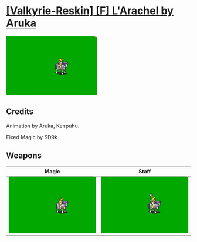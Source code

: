 # [\[Valkyrie-Reskin\] \[F\] L'Arachel by Aruka](./)

<img src="./6.%20Magic%20(Fixed)/Magic_000.png" alt="[Valkyrie-Reskin] [F] L'Arachel by Aruka standing" />

## Credits

Animation by Aruka, Kenpuhu.

Fixed Magic by SD9k.

## Weapons


|Magic |Staff |
|  :---: | :---: |
| <img alt="Magic animation" src="./6.%20Magic%20(Fixed)/Magic.gif" /> | <img alt="Staff animation" src="./7.%20Staff/Staff.gif" /> |
